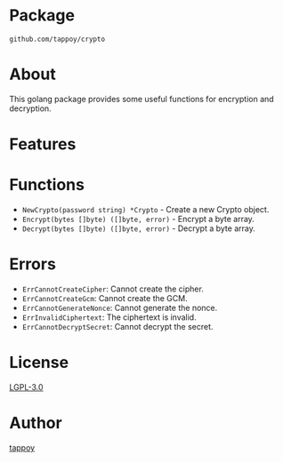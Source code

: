# Package
`github.com/tappoy/crypto`

# About
This golang package provides some useful functions for encryption and decryption.

# Features

# Functions
- `NewCrypto(password string) *Crypto` - Create a new Crypto object.
- `Encrypt(bytes []byte) ([]byte, error)` - Encrypt a byte array.
- `Decrypt(bytes []byte) ([]byte, error)` - Decrypt a byte array.

# Errors
- `ErrCannotCreateCipher`: Cannot create the cipher.
- `ErrCannotCreateGcm`: Cannot create the GCM.
- `ErrCannotGenerateNonce`: Cannot generate the nonce.
- `ErrInvalidCiphertext`: The ciphertext is invalid.
- `ErrCannotDecryptSecret`: Cannot decrypt the secret.

# License
[LGPL-3.0](LICENSE)

# Author
[tappoy](https://github.com/tappoy)
